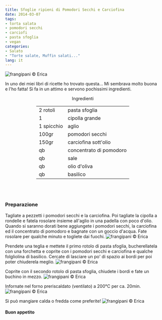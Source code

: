 ```yaml
---
title: Sfoglie ripieni di Pomodori Secchi e Carciofina
date: 2014-03-07
tags:
- torta salata
- pomodori secchi
- carciofi
- pasta sfoglia
- vegan
categories:
- Salato
- "Torte salate, Muffin salati..."
lang: it
---
```

![](header.jpg "frangipani © Erica")

In uno dei miei libri di ricette ho trovato questa... Mi sembrava molto buona e l'ho fatta! Si fa in un attimo e servono pochissimi ingredienti.


<div id="wrapper" style="text-align: center">
  <div id="yourdiv" style="display: inline-block;">
    <div class="ingredients">
      <div class="ingredients-title">Ingredienti</div>
      <table>
        <tbody>
          <tr>
            <td>2 rotoli</td>
            <td>pasta sfoglia</td>
          </tr>
          <tr>
            <td>1</td>
            <td>cipolla grande</td>
          </tr>
          <tr>
            <td>1 spicchio</td>
            <td>aglio</td>
          </tr>
          <tr>
            <td>100gr</td>
            <td>pomodori secchi</td>
          </tr>
          <tr>
            <td>150gr</td>
            <td>carciofina sott'olio</td>
          </tr>
          <tr>
            <td>qb</td>
            <td>concentrato di pomodoro</td>
          </tr>
          <tr>
            <td>qb</td>
            <td>sale</td>
          </tr>
          <tr>
            <td>qb</td>
            <td>olio d'oliva</td>
          </tr>
          <tr>
            <td>qb</td>
            <td>basilico</td>
          </tr>
        </tbody>
      </table>
      <br></br>
    </div>
  </div>
</div>


<h3>
  <font color="grey">
    <i class="fa fa-cogs"></i>
  </font> Preparazione
</h3>

Tagliate a pezzetti i pomodori secchi e la carciofina. Poi tagliate la cipolla a rondelle e fatela rosolare insieme all'aglio in una padella con poco d'olio. Quando si saranno dorati bene aggiungete i pomodori secchi, la carciofina ed il concentrato di pomodoro e bagnate con un goccio d'acqua. Fate rosolare per qualche minuto e togliete dai fuochi.
![](ripieno.jpg "frangipani © Erica")

Prendete una teglia e mettete il primo rotolo di pasta sfoglia, bucherellatela con una forchetta e coprite con i pomodori secchi e carciofina e qualche folgliolina di basilico. Cercate di lasciare un po' di spazio ai bordi per poi poter chiuderela meglio.
![](riempito.jpg "frangipani © Erica")

Coprite con il secondo rotolo di pasta sfoglia, chiudete i bordi e fate un buchino in mezzo.
![](chiuso.jpg "frangipani © Erica")

Infornate nel forno preriscaldato (ventilato) a 200°C per ca. 20min.
![](sfornato.jpg "frangipani © Erica")

Si può mangiare calda o fredda come preferite!
![](risultato.jpg "frangipani © Erica")



<h4>Buon appetito
  <font color="red">
    <i class="fa fa-smile-o"></i>
  </font>
</h4>